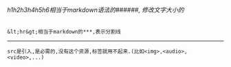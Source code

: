 ###### h1h2h3h4h5h6相当于markdown语法的######, 修改文字大小的


```
&lt;hr&gt;相当于markdown的***,表示分割线
```

***

```
src是引入,是必需的,没有这个资源,标签就用不起来.(比如<img>,<audio>,<video>,...)
```